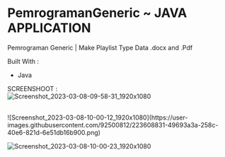 # PemrogramanGeneric ~ JAVA APPLICATION
Pemrograman Generic | Make Playlist Type Data .docx and .Pdf


Built With :
- Java


SCREENSHOOT : 
<br>
![Screenshot_2023-03-08-09-58-31_1920x1080](https://user-images.githubusercontent.com/92500812/223608837-8b1cc458-dda0-4caa-a241-9f7f25f74d46.png)

<br>
![Screenshot_2023-03-08-10-00-12_1920x1080](https://user-images.githubusercontent.com/92500812/223608831-49693a3a-258c-40e6-821d-6e51db16b900.png)

<br>

![Screenshot_2023-03-08-10-00-23_1920x1080](https://user-images.githubusercontent.com/92500812/223608827-842ce750-8159-4f87-b461-d162f2b0133f.png)
